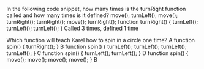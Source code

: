 In the following code snippet, how many times is the turnRight function called and how many times is it defined?
move();
turnLeft();
move();
turnRight();
turnRight();
move();
turnRight();
function turnRight() {
    turnLeft();
    turnLeft();
    turnLeft();
}
Called 3 times, defined 1 time

Which function will teach Karel how to spin in a circle one time?
A
function spin() {
    turnRight();
}
B
function spin() {
    turnLeft();
    turnLeft();
    turnLeft();
    turnLeft();
}
C
function spin() {
    turnLeft();
    turnLeft();
}
D
function spin() {
    move();
    move();
    move();
    move();
}
B

